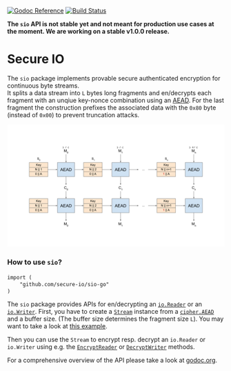 [![Godoc Reference](https://godoc.org/github.com/secure-io/sio-go?status.svg)](https://godoc.org/github.com/secure-io/sio-go)
[![Build Status](https://travis-ci.org/secure-io/sio-go.svg?branch=master)](https://travis-ci.org/secure-io/sio-go)

**The `sio` API is not stable yet and not meant for production use cases at the moment. We are working on a stable v1.0.0 release.**

# Secure IO

The `sio` package implements provable secure authenticated encryption for continuous byte streams.  
It splits a data stream into `L` bytes long fragments and en/decrypts each fragment with an unqiue
key-nonce combination using an [AEAD](https://golang.org/pkg/crypto/cipher/#AEAD). For the last 
fragment the construction prefixes the associated data with the `0x80` byte (instead of `0x00`)
to prevent truncation attacks. 

![`sio` encryption scheme](https://github.com/secure-io/sio/blob/master/img/channel_construction.svg)

### How to use `sio`?

```
import (
    "github.com/secure-io/sio-go"
)
```

The `sio` package provides APIs for en/decrypting an [`io.Reader`](https://golang.org/pkg/io#Reader)
or an [`io.Writer`](https://golang.org/pkg/io/#Writer). First, you have to create a
[`Stream`](https://godoc.org/github.com/secure-io/sio#Stream) instance from a 
[`cipher.AEAD`](https://golang.org/pkg/crypto/cipher/#AEAD) and a buffer size.
(The buffer size determines the fragment size `L`). You may want to take a look at
[this example](https://godoc.org/github.com/secure-io/sio-go#example-NewStream--AESGCM).

Then you can use the `Stream` to encrypt resp. decrypt an `io.Reader` or `io.Writer` using
e.g. the [`EncryptReader`](https://godoc.org/github.com/secure-io/sio-go#Stream.EncryptReader) 
or [`DecryptWriter`](https://godoc.org/github.com/secure-io/sio-go#Stream.DecryptWriter) methods.

For a comprehensive overview of the API please take a look at [godoc.org](https://godoc.org/github.com/secure-io/sio-go).
